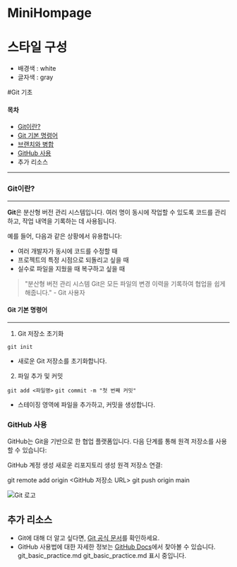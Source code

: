 # MiniHompage

# 스타일 구성

- 배경색 : white
- 글자색 : gray

#Git 기초

#### 목차

-  [Git이란?](#git이란)
-  [Git 기본 명령어](#git-기본-명령어)
- [브랜치와 병합](#github-사용)
-  [GitHub 사용]()
- 추가 리소스
---
### Git이란?
---
**Git**은 분산형 버전 관리 시스템입니다. 여러 명이 동시에 작업할 수 있도록 코드를 관리하고, 작업 내역을 기록하는 데 사용됩니다.

예를 들어, 다음과 같은 상황에서 유용합니다:

- 여러 개발자가 동시에 코드를 수정할 때
- 프로젝트의 특정 시점으로 되돌리고 싶을 때
- 실수로 파일을 지웠을 때 복구하고 싶을 때

> "분산형 버전 관리 시스템 Git은 모든 파일의 변경 이력을 기록하여 협업을 쉽게 해줍니다." - Git 사용자

#### Git 기본 명령어
---
1. Git 저장소 초기화

`git init`

- 새로운 Git 저장소를 초기화합니다.

2. 파일 추가 및 커밋

`git add <파일명>`
`git commit -m "첫 번째 커밋"`

- 스테이징 영역에 파일을 추가하고, 커밋을 생성합니다.

### GitHub 사용

GitHub는 Git을 기반으로 한 협업 플랫폼입니다. 다음 단계를 통해 원격 저장소를 사용할 수 있습니다:

GitHub 계정 생성
새로운 리포지토리 생성
원격 저장소 연결:

git remote add origin <GitHub 저장소 URL>
git push origin main

![Git 로고](https://git-scm.com/images/logos/downloads/Git-Logo-2Color.png)

## 추가 리소스

- Git에 대해 더 알고 싶다면, [Git 공식 문서](https://git-scm.com/doc)를 확인하세요.
- GitHub 사용법에 대한 자세한 정보는 [GitHub Docs](https://docs.github.com/en)에서 찾아볼 수 있습니다.
git_basic_practice.md
git_basic_practice.md 표시 중입니다.